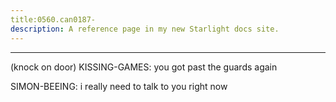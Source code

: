 ```yaml
---
title:0560.can0187-
description: A reference page in my new Starlight docs site.
---
```

----- 
(knock on door) 
KISSING-GAMES: you got past the guards again
 
SIMON-BEEING: i really need to talk to you right now
 
